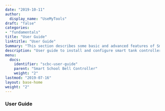 ```yaml
---
date: "2019-10-11"
author:
  display_name: "UseMyTools"
draft: "false"
categories:
- "fundamentals"
title: "User Guide"
linktitle: "User Guide"
Summary: "This section describes some basic and advanced features of Smart water storage tank level Controller and monitor."
description: "User guide to install and configure smart tank controller. This section describes some basic and advanced features and settings of Smart Tank Controller."
menu:
  docs:
    identifier: "scbc-user-guide"
    parent: "Smart School Bell Controller"
    weight: "2"
lastmod: "2019-07-16"
layout: base-home
weight: "2"
---
```


### User Guide ###
